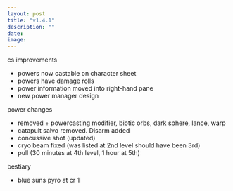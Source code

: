 ```yaml
---
layout: post
title: "v1.4.1"
description: ""
date:
image:
---  
```


cs improvements
- powers now castable on character sheet
- powers have damage rolls
- power information moved into right-hand pane
- new power manager design

power changes
- removed + powercasting modifier, biotic orbs, dark sphere, lance, warp
- catapult salvo removed. Disarm added
- concussive shot (updated)
- cryo beam fixed (was listed at 2nd level should have been 3rd)
- pull (30 minutes at 4th level, 1 hour at 5th)

bestiary
- blue suns pyro at cr 1
